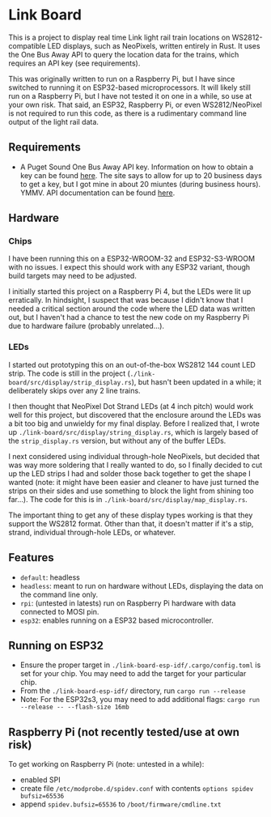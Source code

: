 # Link Board
This is a project to display real time Link light rail train locations on WS2812-compatible LED displays, such as NeoPixels, written entirely in Rust. It uses the One Bus Away API to query the location data for the trains, which requires an API key (see requirements). 

This was originally written to run on a Raspberry Pi, but I have since switched to running it on ESP32-based microprocessors. It will likely still run on a Raspberry Pi, but I have not tested it on one in a while, so use at your own risk. That said, an ESP32, Raspberry Pi, or even WS2812/NeoPixel is not required to run this code, as there is a rudimentary command line output of the light rail data.

## Requirements
- A Puget Sound One Bus Away API key. Information on how to obtain a key can be found [here](https://www.soundtransit.org/help-contacts/business-information/open-transit-data-otd). The site says to allow for up to 20 business days to get a key, but I got mine in about 20 miuntes (during business hours). YMMV. API documentation can be found [here](https://developer.onebusaway.org/api/where).

## Hardware

### Chips
I have been running this on a ESP32-WROOM-32 and ESP32-S3-WROOM with no issues. I expect this should work with any ESP32 variant, though build targets may need to be adjusted.

I initially started this project on a Raspberry Pi 4, but the LEDs were lit up erratically. In hindsight, I suspect that was because I didn't know that I needed a critical section around the code where the LED data was written out, but I haven't had a chance to test the new code on my Raspberry Pi due to hardware failure (probably unrelated...).

### LEDs
I started out prototyping this on an out-of-the-box WS2812 144 count LED strip. The code is still in the project (`./link-board/src/display/strip_display.rs`), but hasn't been updated in a while; it deliberately skips over any 2 line trains.

I then thought that NeoPixel Dot Strand LEDs (at 4 inch pitch) would work well for this project, but discovered that the enclosure around the LEDs was a bit too big and unwieldy for my final display. Before I realized that, I wrote up `./link-board/src/display/string_display.rs`, which is largely based of the `strip_display.rs` version, but without any of the buffer LEDs.

I next considered using individual through-hole NeoPixels, but decided that was way more soldering that I really wanted to do, so I finally decided to cut up the LED strips I had and solder those back together to get the shape I wanted (note: it might have been easier and cleaner to have just turned the strips on their sides and use something to block the light from shining too far...). The code for this is in `./link-board/src/display/map_display.rs`.

The important thing to get any of these display types working is that they support the WS2812 format. Other than that, it doesn't matter if it's a stip, strand, individual through-hole LEDs, or whatever.

## Features
- `default`: headless
- `headless`: meant to run on hardware without LEDs, displaying the data on the command line only.
- `rpi`: (untested in latests) run on Raspberry Pi hardware with data connected to MOSI pin.
- `esp32`: enables running on a ESP32 based microcontroller.

## Running on ESP32
- Ensure the proper target in `./link-board-esp-idf/.cargo/config.toml` is set for your chip. You may need to add the target for your particular chip.
- From the `./link-board-esp-idf/` directory, run `cargo run --release`
- Note: For the ESP32s3, you may need to add additional flags: `cargo run --release -- --flash-size 16mb`

## Raspberry Pi (not recently tested/use at own risk)
To get working on Raspberry Pi (note: untested in a while):
- enabled SPI
- create file `/etc/modprobe.d/spidev.conf` with contents `options spidev bufsiz=65536`
- append `spidev.bufsiz=65536` to `/boot/firmware/cmdline.txt`